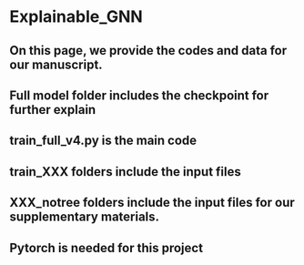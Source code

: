 # Explainable_GNN
## On this page, we provide the codes and data for our manuscript.
## Full model folder includes the checkpoint for further explain
## train_full_v4.py is the main code
## train_XXX folders include the input files
## XXX_notree folders include the input files for our supplementary materials. 
## Pytorch is needed for this project
